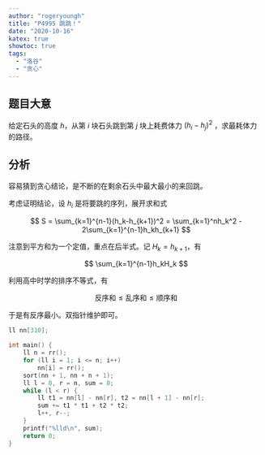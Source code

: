 ```yaml
---
author: "rogeryoungh"
title: "P4995 跳跳！"
date: "2020-10-16"
katex: true
showtoc: true
tags:
  - "洛谷"
  - "贪心"
---
```


## 题目大意

给定石头的高度 $h$，从第 $i$ 块石头跳到第 $j$ 块上耗费体力 $(h_i-h_j)^2$ ，求最耗体力的路径。

## 分析

容易猜到贪心结论，是不断的在剩余石头中最大最小的来回跳。

考虑证明结论，设 $h_i$ 是将要跳的序列，展开求和式

$$
S = \sum_{k=1}^{n-1}(h_k-h_{k+1})^2 = \sum_{k=1}^nh_k^2 - 2\sum_{k=1}^{n-1}h_kh_{k+1}
$$

注意到平方和为一个定值，重点在后半式。记 $H_k = h_{k+1}$，有

$$
\sum_{k=1}^{n-1}h_kH_k
$$

利用高中时学的排序不等式，有

$$
\text{反序和} \leqslant \text{乱序和} \leqslant \text{顺序和}
$$

于是有反序最小。双指针维护即可。

```cpp
ll nn[310];

int main() {
	ll n = rr();
	for (ll i = 1; i <= n; i++)
		nn[i] = rr();
	sort(nn + 1, nn + n + 1);
	ll l = 0, r = n, sum = 0;
	while (l < r) {
		ll t1 = nn[l] - nn[r], t2 = nn[l + 1] - nn[r];
		sum += t1 * t1 + t2 * t2;
		l++, r--;
	}
	printf("%lld\n", sum);
	return 0;
}
```
